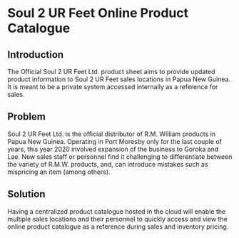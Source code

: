 # Soul 2 UR Feet Online Product Catalogue
## Introduction
The Official Soul 2 UR Feet Ltd. product sheet aims to provide updated product information to Soul 2 UR Feet sales locations in Papua New Guinea. It is meant to be a private system accessed internally as a reference for sales.

## Problem
Soul 2 UR Feet Ltd. is the official distributor of R.M. William products in Papua New Guinea. Operating in Port Moresby only for the last couple of years, this year 2020 involved expansion of the business to Goroka and Lae. New sales staff or personnel find it challenging to differentiate between the variety of R.M.W. products, and, can introduce mistakes such as mispricing an item (among others). 

## Solution
Having a centralized product catalogue hosted in the cloud will enable the multiple sales locations and their personnel to quickly access and view the online product catalogue as a reference during sales and inventory pricing.
